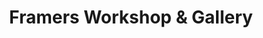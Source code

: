 ---
title: "Framers Workshop & Gallery"
url: /perrysburg/framers-workshop-und-gallery/
shop: Rahmen
---